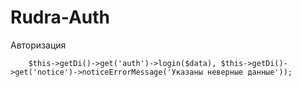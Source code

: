 # Rudra-Auth
Авторизация

        $this->getDi()->get('auth')->login($data), $this->getDi()->get('notice')->noticeErrorMessage('Указаны неверные данные'));
